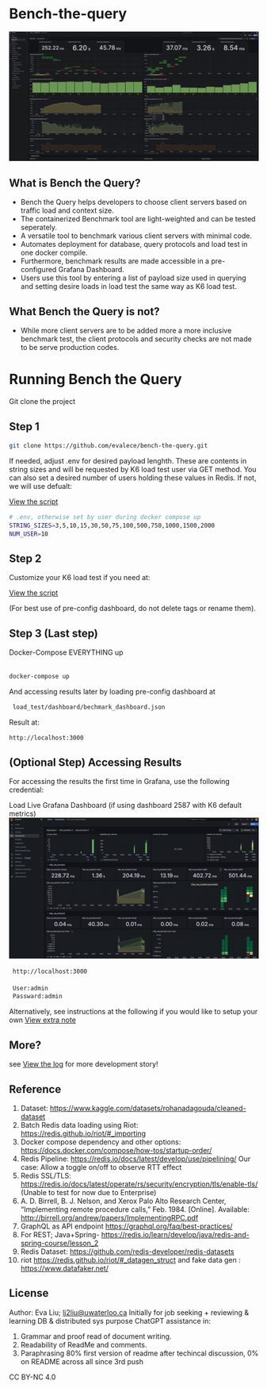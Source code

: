 
# Bench-the-query

![schematic](in-dev-screen/final_result.png)

## What is Bench the Query?
- Bench the Query helps developers to choose client servers based on traffic load and context size.
- The containerized Benchmark tool are light-weighted and can be tested seperately.
- A versatile tool to benchmark various client servers with minimal code. 
- Automates deployment for database, query protocols and load test in one docker compile. 
- Furthermore, benchmark results are made accessible in a pre-configured Grafana Dashboard. 
- Users use this tool by entering a list of payload size used in querying and setting desire loads in load test the same way as K6 load test. 

## What Bench the Query is not?
- While more client servers are to be added more a more inclusive benchmark test, the client protocols and security checks are not made to be serve production codes. 


# Running Bench the Query 
Git clone the project
## Step 1
```bash 
git clone https://github.com/evalece/bench-the-query.git 
```

If needed, adjust .env for desired payload lenghth. These are contents in string sizes and will be requested by K6 load test user via GET method. You can also set a desired number of users holding these values in Redis. If not, we will use defualt: 

[View the script](./env)

```bash
# .env, otherwise set by user during docker compose up 
STRING_SIZES=3,5,10,15,30,50,75,100,500,750,1000,1500,2000
NUM_USER=10

```

## Step 2

Customize your K6 load test if you need at:

[View the script](load_test/scripts/k6_options.js)

(For best use of pre-config dashboard, do not delete tags or rename them). 


## Step 3 (Last step)

Docker-Compose EVERYTHING up 
```bash 

docker-compose up

```
And accessing results later by loading pre-config dashboard at 

```bash
 load_test/dashboard/bechmark_dashboard.json
```
Result at:
```bash
http://localhost:3000
```

## (Optional Step) Accessing Results
For accessing the results the first time in Grafana, use the following credential:

Load Live Grafana Dashboard (if using dashboard 2587 with K6 default metrics) 
![schematic](dashboard.png)

```bash
 http://localhost:3000

 User:admin
 Passward:admin
 ```

Alternatively, see instructions at the following if you would like to setup your own
[View extra note](influxDB/readme.md)

## More?

see   [View the log](technical_blogs/README.md)  for more development story!

## Reference
 1. Dataset: https://www.kaggle.com/datasets/rohanadagouda/cleaned-dataset 
 2. Batch Redis data loading using Riot: https://redis.github.io/riot/#_importing 
 3. Docker compose dependency and other options: https://docs.docker.com/compose/how-tos/startup-order/  
 4. Redis Pipeline: https://redis.io/docs/latest/develop/use/pipelining/ Our case: Allow a toggle on/off to observe RTT effect
 5. Redis SSL/TLS: https://redis.io/docs/latest/operate/rs/security/encryption/tls/enable-tls/ (Unable to test for now due to Enterprise)
 6. A. D. Birrell, B. J. Nelson, and Xerox Palo Alto Research Center, “Implementing remote procedure calls,” Feb. 1984. [Online].   Available: http://birrell.org/andrew/papers/ImplementingRPC.pdf
 7. GraphQL as API endpoint https://graphql.org/faq/best-practices/ 
 8. For REST; Java+Spring- https://redis.io/learn/develop/java/redis-and-spring-course/lesson_2 
 9. Redis Dataset: https://github.com/redis-developer/redis-datasets 
 10. riot https://redis.github.io/riot/#_datagen_struct and fake data gen : https://www.datafaker.net/ 





##  License

Author: Eva Liu; lj2liu@uwaterloo.ca
Initially for job seeking + reviewing & learning DB & distributed sys purpose
ChatGPT assistance in: 
 1. Grammar and proof read of document writing. 
 2. Readability of ReadMe and comments. 
 3. Paraphrasing 80% first version of readme after techincal discussion, 0% on README across all since 3rd push 




CC BY-NC 4.0


